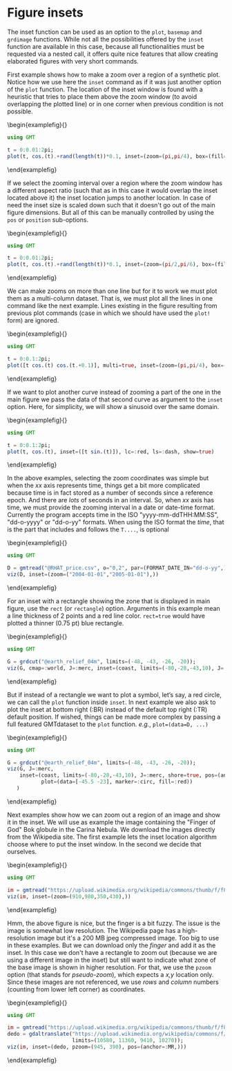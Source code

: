 # Figure insets

The inset function can be used as an option to the `plot`, `basemap` and `grdimage`
functions. While not all the possibilities offered by the `inset` function are available in this case,
because all functionalities  must be requested via a nested call, it offers quite nice features that
allow creating elaborated figures with very short commands.

First example shows how to make a zoom over a region of a synthetic plot. Notice how we use here
the `inset` command as if it was just another option of the `plot` function. The location of the inset
window is found with a heuristic that tries  to place them above the zoom window (to avoid overlapping
the plotted line) or in one corner when previous condition is not possible.

\begin{examplefig}{}
```julia
using GMT

t = 0:0.01:2pi;
plot(t, cos.(t).+rand(length(t))*0.1, inset=(zoom=(pi,pi/4), box=(fill=:lightblue,)), show=true)
```
\end{examplefig}

If we select the zooming interval over a region where the zoom window has a different aspect ratio
(such that as in this case it would overlap the inset located above it) the inset location jumps
to another location. In case of need the inset size is scaled down such that it doesn't go out of
the main figure dimensions. But all of this can be manually controlled by using the `pos` or `position`
sub-options.

\begin{examplefig}{}
```julia
using GMT

t = 0:0.01:2pi;
plot(t, cos.(t).+rand(length(t))*0.1, inset=(zoom=(pi/2,pi/6), box=(fill=:lightblue,)), show=true)
```
\end{examplefig}


We can make zooms on more than one line but for it to work we must plot them as a multi-column dataset.
That is, we must plot all the lines in one command like the next example. Lines existing in the figure
resulting from previous plot commands (case in which we should have used the `plot!` form) are ignored.

\begin{examplefig}{}
```julia
using GMT

t = 0:0.1:2pi;
plot([t cos.(t) cos.(t.+0.1)], multi=true, inset=(zoom=(pi,pi/4), box=(fill=:lightblue,)), show=true)
```
\end{examplefig}


If we want to plot another curve instead of zooming a part of the one in the main figure we pass
the data of that second curve as argument to the `inset` option. Here, for simplicity, we will
show a sinusoid over the same domain.


\begin{examplefig}{}
```julia
using GMT

t = 0:0.1:2pi;
plot(t, cos.(t), inset=([t sin.(t)]), lc=:red, ls=:dash, show=true)
```
\end{examplefig}


In the above examples, selecting the zoom coordinates was simple but when the _xx_ axis represents time,
things get a bit more complicated because time is in fact stored as a number of seconds since a reference
epoch. And there are _lots_ of seconds in an interval. So, when _xx_ axis has time, we must provide the zooming
interval in a date or date-time format. Currently the program accepts time in the ISO "yyyy-mm-ddTHH:MM:SS",
"dd-o-yyyy" or "dd-o-yy" formats. When using the ISO format the _time_, that is the part that includes and
follows the `T....`, is optional


\begin{examplefig}{}
```julia
using GMT

D = gmtread("@RHAT_price.csv", o="0,2", par=(FORMAT_DATE_IN="dd-o-yy",))
viz(D, inset=(zoom=("2004-01-01","2005-01-01"),))
```
\end{examplefig}


For an inset with a rectangle showing the zone that is displayed in main figure, use the `rect` (or `rectangle`)
option. Arguments in this example mean a line thickness of 2 points and a red line color. `rect=true` would
have plotted a thinner (0.75 pt) blue rectangle.

\begin{examplefig}{}
```julia
using GMT

G = grdcut("@earth_relief_04m", limits=(-48, -43, -26, -20));
viz(G, cmap=:world, J=:merc, inset=(coast, limits=(-80,-28,-43,10), J=:merc, shore=true, ocean=:blue, rect=(2,:red)))
```
\end{examplefig}


But if instead of a rectangle we want to plot a symbol, let’s say, a red circle, we can call the `plot` function
inside `inset`. In next example we also ask to plot the inset at bottom right (:BR) instead of the default
top right (:TR) default position. If wished, things can be made more complex by passing a full featured GMTdataset
to the `plot` function. _e.g._, `plot=(data=D, ...)`

\begin{examplefig}{}
```julia
using GMT

G = grdcut("@earth_relief_04m", limits=(-48, -43, -26, -20));
viz(G, J=:merc,
    inset=(coast, limits=(-80,-28,-43,10), J=:merc, shore=true, pos=(anchor=:BR,),
           plot=(data=[-45.5 -23], marker=:circ, fill=:red))
   )
```
\end{examplefig}


Next examples show how we can zoom out a region of an image and show it in the inset. We will use
as example the image containing the "Finger of God" Bok globule in the Carina Nebula. We download
the images directly from the Wikipedia site. The first example lets the inset location algorithm
choose where to put the inset window. In the second we decide that ourselves.

\begin{examplefig}{}
```julia
using GMT

im = gmtread("https://upload.wikimedia.org/wikipedia/commons/thumb/f/f8/NGC_3372a-full.jpg/2560px-NGC_3372a-full.jpg");
viz(im, inset=(zoom=(910,980,350,430),))
```
\end{examplefig}


Hmm, the above figure is nice, but the finger is a bit fuzzy. The issue is the image is somewhat low resolution.
The Wikipedia page has a high-resolution image but it's a 200 MB jpeg compressed image. Too big to use in these
examples. But we can download only the _finger_ and add it as the inset. In this case we don't have a rectangle
to zoom out (because we are using a different image in the inset) but still want to indicate what zone of the
base image is shown in higher resolution. For that, we use the `pzoom` option (that stands for _pseudo-zoom_),
which expects a _x,y_ location only. Since these images are not referenced, we use _rows_ and _column_ numbers
(counting from lower left corner) as coordinates.


\begin{examplefig}{}
```julia
using GMT

im = gmtread("https://upload.wikimedia.org/wikipedia/commons/thumb/f/f8/NGC_3372a-full.jpg/2560px-NGC_3372a-full.jpg");
dedo = gdaltranslate("https://upload.wikimedia.org/wikipedia/commons/f/f8/NGC_3372a-full.jpg", srcwin=1,
                     limits=(10580, 11360, 9410, 10270));
viz(im, inset=(dedo, pzoom=(945, 390), pos=(anchor=:MR,)))
```
\end{examplefig}
